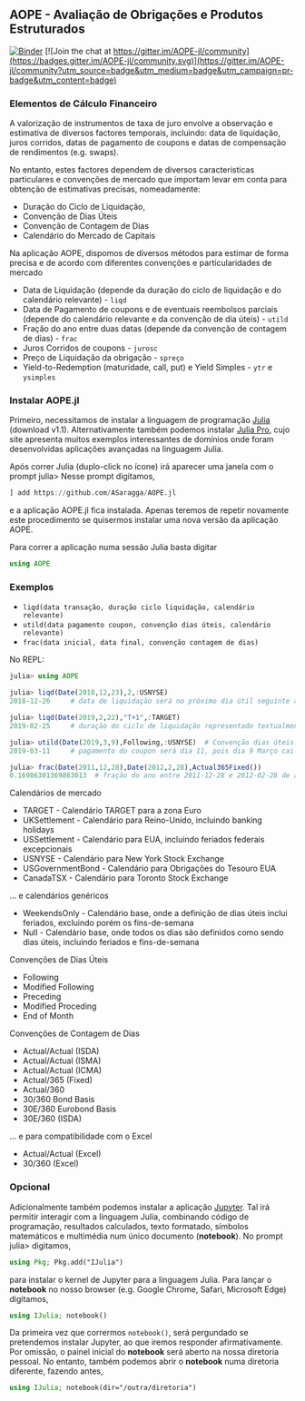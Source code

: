 ## AOPE - Avaliação de Obrigações e Produtos Estruturados

[![Binder](https://mybinder.org/badge_logo.svg)](https://mybinder.org/v2/gh/ASaragga/Notebooks.jl/master) [![Join the chat at https://gitter.im/AOPE-jl/community](https://badges.gitter.im/AOPE-jl/community.svg)](https://gitter.im/AOPE-jl/community?utm_source=badge&utm_medium=badge&utm_campaign=pr-badge&utm_content=badge)

### Elementos de Cálculo Financeiro
A valorização de instrumentos de taxa de juro envolve a observação e estimativa de diversos factores temporais, incluindo: data de liquidação, juros corridos, datas de pagamento de coupons e datas de compensação de rendimentos (e.g. swaps).  

No entanto, estes factores dependem de diversos caracteristicas particulares e convenções de mercado que importam levar em conta para obtenção de estimativas precisas, nomeadamente:
* Duração do Ciclo de Liquidação, 
* Convenção de Dias Úteis
* Convenção de Contagem de Dias
* Calendário do Mercado de Capitais 

Na aplicação AOPE, dispomos de diversos métodos para estimar de forma precisa e de acordo com diferentes convenções e particularidades de mercado  
* Data de Liquidação (depende da duração do ciclo de liquidação e do calendário relevante) - `liqd` 
* Data de Pagamento de coupons e de eventuais reembolsos parciais (depende do calendário relevante e da convenção de dia úteis) - `utild`
* Fração do ano entre duas datas (depende da convenção de contagem de dias) - `frac`
* Juros Corridos de coupons - `jurosc`
* Preço de Liquidação da obrigação - `spreço`
* Yield-to-Redemption (maturidade, call, put) e Yield Simples - `ytr` e `ysimples`


### Instalar AOPE.jl
Primeiro, necessitamos de instalar a linguagem de programação [Julia](https://julialang.org) (download v1.1). Alternativamente também podemos instalar [Julia Pro](https://juliacomputing.com/case-studies/), cujo site apresenta muitos exemplos interessantes de domínios onde foram desenvolvidas aplicações avançadas na linguagem Julia. 

Após correr Julia (duplo-click no ícone) irá aparecer uma janela com o prompt julia> Nesse prompt digitamos,
```julia
] add https://github.com/ASaragga/AOPE.jl
```
e a aplicação AOPE.jl fica instalada. Apenas teremos de repetir novamente este procedimento se quisermos instalar uma nova versão da aplicação AOPE.

Para correr a aplicação numa sessão Julia basta digitar
```julia
using AOPE
```

### Exemplos 
* `liqd(data transação, duração ciclo liquidação, calendário relevante)`
* `utild(data pagamento coupon, convenção dias úteis, calendário relevante)`
* `frac(data inicial, data final, convenção contagem de dias)` 

No REPL:
```julia
julia> using AOPE

julia> liqd(Date(2018,12,23),2,:USNYSE) 
2018-12-26     # data de liquidação será no próximo dia útil seguinte após Natal

julia> liqd(Date(2019,2,22),"T+1",:TARGET)
2019-02-25     # duração do ciclo de liquidação representado textualmente da forma tradicional

julia> utild(Date(2019,3,9),Following,:USNYSE)  # Convenção dias úteis: Following, Calendário: NYSE.
2019-03-11     # pagamento do coupon será dia 11, pois dia 9 Março cai num Sábado  

julia> frac(Date(2011,12,28),Date(2012,2,28),Actual365Fixed())   
0.16986301369863013  # fração do ano entre 2011-12-28 e 2012-02-28 de acorod com a convenção de contagem de dias Actual/365 Fixed

```

Calendários de mercado
* TARGET - Calendário TARGET para a zona Euro
* UKSettlement - Calendário para Reino-Unido, incluindo banking holidays
* USSettlement - Calendário para EUA, incluindo feriados federais excepcionais 
* USNYSE - Calendário para New York Stock Exchange 
* USGovernmentBond - Calendário para Obrigações do Tesouro EUA
* CanadaTSX - Calendário para Toronto Stock Exchange

... e calendários genéricos
* WeekendsOnly - Calendário base, onde a definição de dias úteis inclui feriados, excluindo porém os fins-de-semana 
* Null - Calendário base, onde todos os dias são definidos como sendo dias úteis, incluindo feriados e fins-de-semana

Convenções de Dias Úteis
* Following
* Modified Following
* Preceding
* Modified Proceding
* End of Month

Convenções de Contagem de Dias
* Actual/Actual (ISDA)
* Actual/Actual (ISMA)
* Actual/Actual (ICMA)
* Actual/365 (Fixed)
* Actual/360
* 30/360 Bond Basis
* 30E/360 Eurobond Basis
* 30E/360 (ISDA)

... e para compatibilidade com o Excel
* Actual/Actual (Excel)
* 30/360 (Excel) 

### Opcional 
Adicionalmente também podemos instalar a aplicação [Jupyter](https://jupyter.org). Tal irá permitir interagir com a linguagem Julia, combinando código de programação, resultados calculados, texto formatado, símbolos matemáticos e multimédia num único documento (**notebook**). No prompt julia> digitamos,
```julia
using Pkg; Pkg.add("IJulia")
```
para instalar o kernel de Jupyter para a linguagem Julia. Para lançar o **notebook** no nosso browser (e.g. Google Chrome, Safari, Microsoft Edge) digitamos,
```julia
using IJulia; notebook()
```
Da primeira vez que corrermos `notebook()`, será pergundado se pretendemos instalar Jupyter, ao que iremos responder afirmativamente. Por omissão, o painel inicial do **notebook** será aberto na nossa diretoria pessoal. No entanto, também podemos abrir o **notebook** numa diretoria diferente, fazendo antes,
```julia
using IJulia; notebook(dir="/outra/diretoria")
```
